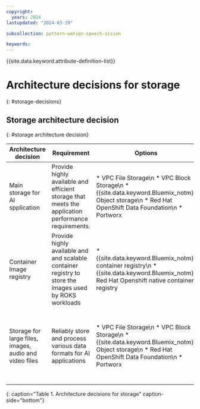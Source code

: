 ```yaml
---
copyright:
  years: 2024
lastupdated: "2024-03-29"

subcollection: pattern-watson-speech-vision

keywords:
---
```

{{site.data.keyword.attribute-definition-list}}

# Architecture decisions for storage
{: #storage-decisions}

## Storage architecture decision
{: #storage architecture decision}

| Architecture decision                                                           | Requirement                                                                                         | Options                                                                                                                  | Decision                 | Rationale                                                                                                                                                                                                                                                                                                                  |
| ------------------------------------------------------------------------------- | --------------------------------------------------------------------------------------------------- | ------------------------------------------------------------------------------------------------------------------------ | ------------------------ | -------------------------------------------------------------------------------------------------------------------------------------------------------------------------------------------------------------------------------------------------------------------------------------------------------------------------- |
| Main storage for AI spplication                                                 | Provide highly available and efficient storage that meets the application performance requirements. | * VPC File Storage\n * VPC Block Storage\n * {{site.data.keyword.Bluemix_notm}} Object storage\n * Red Hat OpenShift Data Foundation\n * Portworx | VPC Block Storage        | VPC Block Storage provides high throughput and low-latency access to ensure real-time processing. It integrates easily with AI and machine learning (ML) frameworks.                                                                                                                                 |
| Container Image registry                                                | Provide highly available and and scalable container registry to store the images used by ROKS workloads | * {{site.data.keyword.Bluemix_notm}} container registry\n * {{site.data.keyword.Bluemix_notm}} Red Hat Openshift native container registry| {{site.data.keyword.Bluemix_notm}} container registry        | Highly available and scalable managed private container registry with advanced security and image vulnerability scanning. Native registry of {{site.data.keyword.Bluemix_notm}}.                                                                                                                          |
| Storage for large files, images, audio and video files                          | Reliably store and process various data formats for AI applications            | * VPC File Storage\n * VPC Block Storage\n * {{site.data.keyword.Bluemix_notm}} Object storage\n * Red Hat OpenShift Data Foundation\n * Portworx | {{site.data.keyword.Bluemix_notm}} Object Storage | {{site.data.keyword.Bluemix_notm}} Object storage is scalable, cost efficient, secure and easy to integrate. It stores data of any size or format as objects. {{site.data.keyword.Bluemix_notm}} Object storage can store large files, such as videos, images, and audio recordings, for processing, content delivery or archival purposes. |
{: caption="Table 1. Architecture decisions for storage" caption-side="bottom"}
